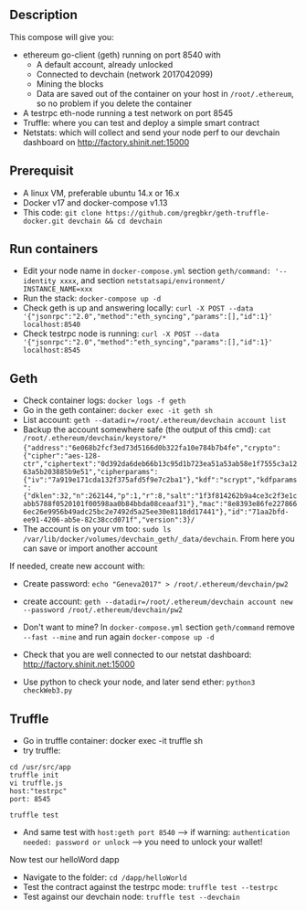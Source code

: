 ## Description
This compose will give you:
- ethereum go-client (geth) running on port 8540 with
  - A default account, already unlocked
  - Connected to devchain (network 2017042099)
  - Mining the blocks
  - Data are saved out of the container on your host in `/root/.ethereum`, so no problem if you delete the container
- A testrpc eth-node running a test network on port 8545
- Truffle: where you can test and deploy a simple smart contract
- Netstats: which will collect and send your node perf to our devchain dashboard on http://factory.shinit.net:15000

## Prerequisit
- A linux VM, preferable ubuntu 14.x or 16.x
- Docker v17 and docker-compose v1.13
- This code: `git clone https://github.com/gregbkr/geth-truffle-docker.git devchain && cd devchain`

## Run containers

- Edit your node name in `docker-compose.yml` section `geth/command: '--identity xxxx`, and section `netstatsapi/environment/ INSTANCE_NAME=xxx`
- Run the stack: `docker-compose up -d`
- Check geth is up and answering locally: `curl -X POST --data '{"jsonrpc":"2.0","method":"eth_syncing","params":[],"id":1}' localhost:8540`
- Check testrpc node is running: `curl -X POST --data '{"jsonrpc":"2.0","method":"eth_syncing","params":[],"id":1}' localhost:8545`

## Geth
- Check container logs: `docker logs -f geth`
- Go in the geth container: `docker exec -it geth sh`
- List account: `geth --datadir=/root/.ethereum/devchain account list`
- Backup the account somewhere safe (the output of this cmd): `cat /root/.ethereum/devchain/keystore/*`
`{"address":"6e068b2fcf3ed73d5166d0b322fa10e784b7b4fe","crypto":{"cipher":"aes-128-ctr","ciphertext":"0d392da6deb66b13c95d1b723ea51a53ab58e1f7555c3a1263a5b203885b9e51","cipherparams":{"iv":"7a919e171cda132f375afd5f9e7c2ba1"},"kdf":"scrypt","kdfparams":{"dklen":32,"n":262144,"p":1,"r":8,"salt":"1f3f814262b9a4ce3c2f3e1cabb5788f0520101f00598aa0b84bbda08ceaaf31"},"mac":"8e8393e86fe2278666ec26e9956b49adc25bc2e7492d5a25ee30e8118dd17441"},"id":"71aa2bfd-ee91-4206-ab5e-82c38ccd071f","version":3}/`
- The account is on your vm too: `sudo ls /var/lib/docker/volumes/devchain_geth/_data/devchain`. From here you can save or import another account

If needed, create new account with:
- Create password: `echo "Geneva2017" > /root/.ethereum/devchain/pw2`
- create account: `geth --datadir=/root/.ethereum/devchain account new --password /root/.ethereum/devchain/pw2`

- Don't want to mine? In `docker-compose.yml` section `geth/command` remove `--fast --mine` and run again `docker-compose up -d`

- Check that you are well connected to our netstat dashboard: http://factory.shinit.net:15000
- Use python to check your node, and later send ether: `python3 checkWeb3.py`

## Truffle
- Go in truffle container:  docker exec -it truffle sh
- try truffle:
```
cd /usr/src/app
truffle init
vi truffle.js
host:"testrpc"
port: 8545

truffle test
```
- And same test with `host:geth port 8540` --> if warning: `authentication needed: password or unlock` --> you need to unlock your wallet!

Now test our helloWord dapp
- Navigate to the folder: `cd /dapp/helloWorld`
- Test the contract against the testrpc mode: `truffle test --testrpc`
- Test against our devchain node: `truffle test --devchain`

